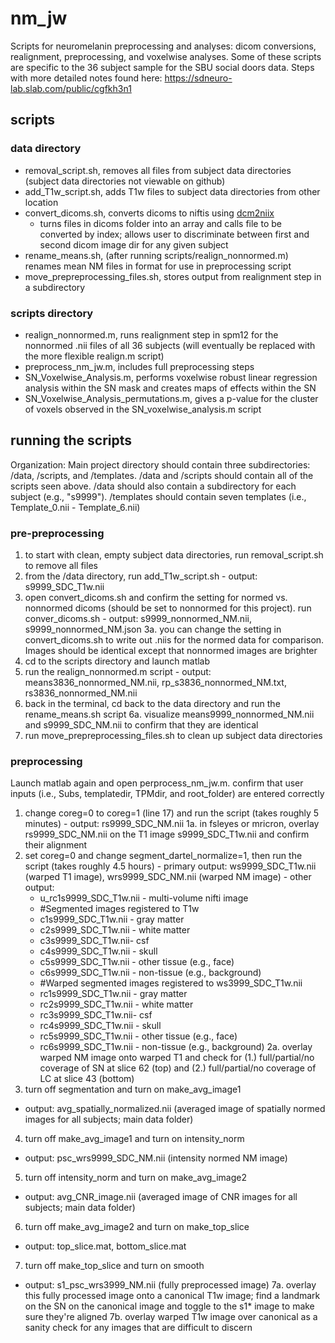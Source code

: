 # nm_jw
Scripts for neuromelanin preprocessing and analyses: dicom conversions, realignment, preprocessing, and voxelwise analyses. Some of these scripts are specific to the 36 subject sample for the SBU social doors data. Steps with more detailed notes found here: https://sdneuro-lab.slab.com/public/cgfkh3n1

## scripts
### data directory
- removal_script.sh, removes all files from subject data directories (subject data directories not viewable on github)
- add_T1w_script.sh, adds T1w files to subject data directories from other location
- convert_dicoms.sh, converts dicoms to niftis using [dcm2niix](https://github.com/rordenlab/dcm2niix)
  - turns files in dicoms folder into an array and calls file to be converted by index; allows user to discriminate between first and second dicom image dir for any given subject
- rename_means.sh, (after running scripts/realign_nonnormed.m) renames mean NM files in format for use in preprocessing script
- move_prepreprocessing_files.sh, stores output from realignment step in a subdirectory

### scripts directory
- realign_nonnormed.m, runs realignment step in spm12 for the nonnormed .nii files of all 36 subjects (will eventually be replaced with the more flexible realign.m script)
- preprocess_nm_jw.m, includes full preprocessing steps
- SN_Voxelwise_Analysis.m, performs voxelwise robust linear regression analysis within the SN mask and creates maps of effects within the SN
- SN_Voxelwise_Analysis_permutations.m, gives a p-value for the cluster of voxels observed in the SN_voxelwise_analysis.m script

## running the scripts
Organization: Main project directory should contain three subdirectories: /data, /scripts, and /templates. /data and /scripts should contain all of the scripts seen above. /data should also contain a subdirectory for each subject (e.g., "s9999"). /templates should contain seven templates (i.e., Template_0.nii - Template_6.nii)

### pre-preprocessing

  1. to start with clean, empty subject data directories, run removal_script.sh to remove all files
  2. from the /data directory, run add_T1w_script.sh
    - output: s9999_SDC_T1w.nii
  3. open convert_dicoms.sh and confirm the setting for normed vs. nonnormed dicoms (should be set to nonnormed for this project). run conver_dicoms.sh
    - output: s9999_nonnormed_NM.nii, s9999_nonnormed_NM.json
    3a. you can change the setting in convert_dicoms.sh to write out .niis for the normed data for comparison. Images should be identical except that nonnormed images are brighter 
  4. cd to the scripts directory and launch matlab
  5. run the realign_nonnormed.m script
    - output: means3836_nonnormed_NM.nii, rp_s3836_nonnormed_NM.txt, rs3836_nonnormed_NM.nii
  6. back in the terminal, cd back to the data directory and run the rename_means.sh script
    6a. visualize means9999_nonnormed_NM.nii and s9999_SDC_NM.nii to confirm that they are identical
  7. run move_prepreprocessing_files.sh to clean up subject data directories
  
### preprocessing
Launch matlab again and open perprocess_nm_jw.m. confirm that user inputs (i.e., Subs, templatedir, TPMdir, and root_folder) are entered correctly
  1. change coreg=0 to coreg=1 (line 17) and run the script (takes roughly 5 minutes)
    - output: rs9999_SDC_NM.nii
  1a. in fsleyes or mricron, overlay rs9999_SDC_NM.nii on the T1 image s9999_SDC_T1w.nii and confirm their alignment
  2. set coreg=0 and change segment_dartel_normalize=1, then run the script (takes roughly 4.5 hours)
    - primary output: ws9999_SDC_T1w.nii (warped T1 image), wrs9999_SDC_NM.nii (warped NM image)
    - other output: 
      - u_rc1s9999_SDC_T1w.nii - multi-volume nifti image
      - #Segmented images registered to T1w
      - c1s9999_SDC_T1w.nii - gray matter
      - c2s9999_SDC_T1w.nii - white matter
      - c3s9999_SDC_T1w.nii- csf
      - c4s9999_SDC_T1w.nii - skull
      - c5s9999_SDC_T1w.nii - other tissue (e.g., face)
      - c6s9999_SDC_T1w.nii - non-tissue (e.g., background)
      - #Warped segmented images registered to ws3999_SDC_T1w.nii
      - rc1s9999_SDC_T1w.nii - gray matter
      - rc2s9999_SDC_T1w.nii - white matter
      - rc3s9999_SDC_T1w.nii- csf
      - rc4s9999_SDC_T1w.nii - skull
      - rc5s9999_SDC_T1w.nii - other tissue (e.g., face)
      - rc6s9999_SDC_T1w.nii - non-tissue (e.g., background)
  2a. overlay warped NM image onto warped T1 and check for (1.) full/partial/no coverage of SN at slice 62 (top) and (2.) full/partial/no coverage of LC at slice 43 (bottom)
3. turn off segmentation and turn on make_avg_image1
  - output: avg_spatially_normalized.nii (averaged image of spatially normed images for all subjects; main data folder)
4. turn off make_avg_image1 and turn on intensity_norm
  - output: psc_wrs9999_SDC_NM.nii (intensity normed NM image)
5. turn off intensity_norm and turn on make_avg_image2
  - output: avg_CNR_image.nii (averaged image of CNR images for all subjects; main data folder)
6. turn off make_avg_image2 and turn on make_top_slice
  - output: top_slice.mat, bottom_slice.mat
7. turn off make_top_slice and turn on smooth
  - output: s1_psc_wrs3999_NM.nii (fully preprocessed image)
7a. overlay this fully processed image onto a canonical T1w image; find a landmark on the SN on the canonical image and toggle to the s1* image to make sure they're aligned
7b. overlay warped T1w image over canonical as a sanity check for any images that are difficult to discern
  
